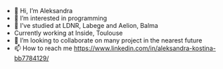 - 👋 Hi, I’m Aleksandra
- 👀 I’m interested in programming
- 🌱 I’ve studied at LDNR, Labege and Aelion, Balma
- Currently working at Inside, Toulouse
- 💞️ I’m looking to collaborate on many project in the nearest future
- 📫 How to reach me https://www.linkedin.com/in/aleksandra-kostina-bb7784129/

<!---
Drakosha036/Drakosha036 is a ✨ special ✨ repository because its `README.md` (this file) appears on your GitHub profile.
You can click the Preview link to take a look at your changes.
--->
